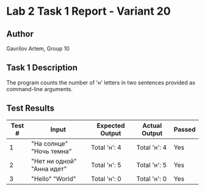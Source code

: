 # Lab 2 Task 1 Report - Variant 20
## Author
Gavrilov Artem, Group 10

## Task 1 Description
The program counts the number of 'н' letters in two sentences provided as command-line arguments.

## Test Results
| Test # | Input                        | Expected Output         | Actual Output           | Passed |
|--------|------------------------------|-------------------------|-------------------------|--------|
| 1      | "На солнце" "Ночь темна"     | Total 'н': 4            | Total 'н': 4            | Yes    |
| 2      | "Нет ни одной" "Анна идет"   | Total 'н': 5            | Total 'н': 5            | Yes    |
| 3      | "Hello" "World"              | Total 'н': 0            | Total 'н': 0            | Yes    |